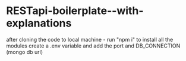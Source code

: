 # RESTapi-boilerplate--with-explanations
after cloning the code to local machine - run "npm i" to install all the modules
create a .env variable and add the port and DB_CONNECTION (mongo db url)
